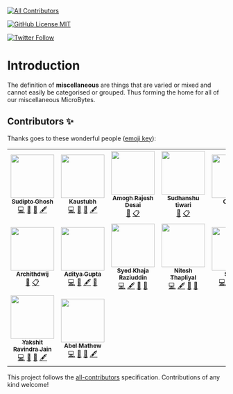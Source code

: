 <!-- ALL-CONTRIBUTORS-BADGE:START - Do not remove or modify this section -->
[![All Contributors](https://img.shields.io/badge/all_contributors-16-orange.svg?style=flat-square)](#contributors-)
<!-- ALL-CONTRIBUTORS-BADGE:END -->

<a href="LICENSE"><img alt="GitHub License MIT" src="https://img.shields.io/github/license/Crio-Bytes/Miscellaneous?style=for-the-badge&labelColor=black&logo=github"></a>

<a href="https://twitter.com/crio_do"><img alt="Twitter Follow" src="https://img.shields.io/twitter/follow/crio_do?style=for-the-badge&color=09f&labelColor=black&logo=twitter&label=@crio_do"></a>

# Introduction

The definition of **miscellaneous** are things that are varied or mixed and cannot easily be categorised or grouped. Thus forming the home for all of our miscellaneous MicroBytes.


## Contributors ✨

Thanks goes to these wonderful people ([emoji key](https://allcontributors.org/docs/en/emoji-key)):

<!-- ALL-CONTRIBUTORS-LIST:START - Do not remove or modify this section -->
<!-- prettier-ignore-start -->
<!-- markdownlint-disable -->
<table>
  <tr>
    <td align="center"><a href="https://sudipto.ghosh.pro"><img src="https://avatars3.githubusercontent.com/u/11232940?v=4" width="100px;" alt=""/><br /><sub><b>Sudipto Ghosh</b></sub></a><br /><a href="https://github.com/Crio-Bytes/Miscellaneous/commits?author=sudiptog81" title="Code">💻</a> <a href="https://github.com/Crio-Bytes/Miscellaneous/commits?author=sudiptog81" title="Documentation">📖</a> <a href="#ideas-sudiptog81" title="Ideas, Planning, & Feedback">🤔</a> <a href="#content-sudiptog81" title="Content">🖋</a></td>
    <td align="center"><a href="https://www.kaustubhgupta.xyz/"><img src="https://avatars3.githubusercontent.com/u/43691873?v=4" width="100px;" alt=""/><br /><sub><b>Kaustubh </b></sub></a><br /><a href="https://github.com/Crio-Bytes/Miscellaneous/commits?author=kaustubhgupta" title="Code">💻</a> <a href="https://github.com/Crio-Bytes/Miscellaneous/commits?author=kaustubhgupta" title="Documentation">📖</a> <a href="#ideas-kaustubhgupta" title="Ideas, Planning, & Feedback">🤔</a> <a href="#content-kaustubhgupta" title="Content">🖋</a></td>
    <td align="center"><a href="https://github.com/amoghrajesh"><img src="https://avatars2.githubusercontent.com/u/35884252?v=4" width="100px;" alt=""/><br /><sub><b>Amogh Rajesh Desai</b></sub></a><br /><a href="https://github.com/Crio-Bytes/Miscellaneous/pulls?q=is%3Apr+reviewed-by%3Aamoghrajesh" title="Reviewed Pull Requests">👀</a> <a href="#eventOrganizing-amoghrajesh" title="Event Organizing">📋</a></td>
    <td align="center"><a href="https://www.youtube.com/channel/UC9eDh5ByrCT2WinIji5Qyig"><img src="https://avatars2.githubusercontent.com/u/62458868?v=4" width="100px;" alt=""/><br /><sub><b>Sudhanshu tiwari</b></sub></a><br /><a href="https://github.com/Crio-Bytes/Miscellaneous/pulls?q=is%3Apr+reviewed-by%3Asudhanshutiwari264" title="Reviewed Pull Requests">👀</a> <a href="#eventOrganizing-sudhanshutiwari264" title="Event Organizing">📋</a></td>
    <td align="center"><a href="https://crio.do/"><img src="https://avatars0.githubusercontent.com/u/51743602?v=4" width="100px;" alt=""/><br /><sub><b>Crio.Do</b></sub></a><br /><a href="#eventOrganizing-CrioDo" title="Event Organizing">📋</a></td>
    <td align="center"><a href="http://ak-shaw-portfolio.netlify.app"><img src="https://avatars0.githubusercontent.com/u/51538194?v=4" width="100px;" alt=""/><br /><sub><b>Ayush Kumar Shaw</b></sub></a><br /><a href="https://github.com/Crio-Bytes/Miscellaneous/commits?author=Ak-Shaw" title="Code">💻</a> <a href="https://github.com/Crio-Bytes/Miscellaneous/commits?author=Ak-Shaw" title="Documentation">📖</a> <a href="#eventOrganizing-Ak-Shaw" title="Event Organizing">📋</a> <a href="#ideas-Ak-Shaw" title="Ideas, Planning, & Feedback">🤔</a> <a href="#maintenance-Ak-Shaw" title="Maintenance">🚧</a> <a href="https://github.com/Crio-Bytes/Miscellaneous/pulls?q=is%3Apr+reviewed-by%3AAk-Shaw" title="Reviewed Pull Requests">👀</a></td>
    <td align="center"><a href="https://kevinpaulose05.github.io/"><img src="https://avatars3.githubusercontent.com/u/64629493?v=4" width="100px;" alt=""/><br /><sub><b>Kevin Paulose</b></sub></a><br /><a href="https://github.com/Crio-Bytes/Miscellaneous/pulls?q=is%3Apr+reviewed-by%3AKevinpaulose05" title="Reviewed Pull Requests">👀</a> <a href="#eventOrganizing-Kevinpaulose05" title="Event Organizing">📋</a> <a href="https://github.com/Crio-Bytes/Miscellaneous/commits?author=Kevinpaulose05" title="Code">💻</a> <a href="#content-Kevinpaulose05" title="Content">🖋</a> <a href="#ideas-Kevinpaulose05" title="Ideas, Planning, & Feedback">🤔</a> <a href="https://github.com/Crio-Bytes/Miscellaneous/commits?author=Kevinpaulose05" title="Documentation">📖</a></td>
  </tr>
  <tr>
    <td align="center"><a href="https://github.com/archithdwij"><img src="https://avatars1.githubusercontent.com/u/30730368?v=4" width="100px;" alt=""/><br /><sub><b>Archithdwij</b></sub></a><br /><a href="https://github.com/Crio-Bytes/Miscellaneous/pulls?q=is%3Apr+reviewed-by%3Aarchithdwij" title="Reviewed Pull Requests">👀</a> <a href="#eventOrganizing-archithdwij" title="Event Organizing">📋</a></td>
    <td align="center"><a href="https://github.com/Aditya-Gupta1"><img src="https://avatars3.githubusercontent.com/u/44528202?v=4" width="100px;" alt=""/><br /><sub><b>Aditya Gupta</b></sub></a><br /><a href="https://github.com/Crio-Bytes/Miscellaneous/commits?author=Aditya-Gupta1" title="Code">💻</a> <a href="https://github.com/Crio-Bytes/Miscellaneous/commits?author=Aditya-Gupta1" title="Documentation">📖</a> <a href="#content-Aditya-Gupta1" title="Content">🖋</a> <a href="#ideas-Aditya-Gupta1" title="Ideas, Planning, & Feedback">🤔</a></td>
    <td align="center"><a href="https://github.com/raziiiuddin"><img src="https://avatars3.githubusercontent.com/u/53375172?v=4" width="100px;" alt=""/><br /><sub><b>Syed Khaja Raziuddin</b></sub></a><br /><a href="https://github.com/Crio-Bytes/Miscellaneous/commits?author=raziiiuddin" title="Code">💻</a> <a href="#content-raziiiuddin" title="Content">🖋</a> <a href="https://github.com/Crio-Bytes/Miscellaneous/commits?author=raziiiuddin" title="Documentation">📖</a> <a href="#ideas-raziiiuddin" title="Ideas, Planning, & Feedback">🤔</a></td>
    <td align="center"><a href="https://www.linkedin.com/in/nitesh-thapliyal-4403a1135"><img src="https://avatars0.githubusercontent.com/u/53345517?v=4" width="100px;" alt=""/><br /><sub><b>Nitesh Thapliyal</b></sub></a><br /><a href="https://github.com/Crio-Bytes/Miscellaneous/commits?author=Nitesh-thapliyal" title="Code">💻</a> <a href="#content-Nitesh-thapliyal" title="Content">🖋</a> <a href="#ideas-Nitesh-thapliyal" title="Ideas, Planning, & Feedback">🤔</a> <a href="https://github.com/Crio-Bytes/Miscellaneous/commits?author=Nitesh-thapliyal" title="Documentation">📖</a></td>
    <td align="center"><a href="https://github.com/srishti-034"><img src="https://avatars2.githubusercontent.com/u/44596714?v=4" width="100px;" alt=""/><br /><sub><b>Srishti</b></sub></a><br /><a href="https://github.com/Crio-Bytes/Miscellaneous/commits?author=srishti-034" title="Code">💻</a> <a href="#content-srishti-034" title="Content">🖋</a> <a href="https://github.com/Crio-Bytes/Miscellaneous/commits?author=srishti-034" title="Documentation">📖</a> <a href="#ideas-srishti-034" title="Ideas, Planning, & Feedback">🤔</a></td>
    <td align="center"><a href="https://www.linkedin.com/in/rutuja-kawade-6b7a8a171/"><img src="https://avatars0.githubusercontent.com/u/56619747?v=4" width="100px;" alt=""/><br /><sub><b>Rutuja Kawade</b></sub></a><br /><a href="https://github.com/Crio-Bytes/Miscellaneous/commits?author=rutujak24" title="Code">💻</a> <a href="#content-rutujak24" title="Content">🖋</a> <a href="#ideas-rutujak24" title="Ideas, Planning, & Feedback">🤔</a> <a href="https://github.com/Crio-Bytes/Miscellaneous/commits?author=rutujak24" title="Documentation">📖</a></td>
    <td align="center"><a href="https://github.com/deepak-prajapatii"><img src="https://avatars2.githubusercontent.com/u/65127291?v=4" width="100px;" alt=""/><br /><sub><b>Deepak Kumar</b></sub></a><br /><a href="https://github.com/Crio-Bytes/Miscellaneous/commits?author=deepak-prajapatii" title="Code">💻</a> <a href="https://github.com/Crio-Bytes/Miscellaneous/commits?author=deepak-prajapatii" title="Documentation">📖</a> <a href="#ideas-deepak-prajapatii" title="Ideas, Planning, & Feedback">🤔</a> <a href="#content-deepak-prajapatii" title="Content">🖋</a></td>
  </tr>
  <tr>
    <td align="center"><a href="https://github.com/jnana-cetana"><img src="https://avatars1.githubusercontent.com/u/72009286?v=4" width="100px;" alt=""/><br /><sub><b>Yakshit Ravindra Jain</b></sub></a><br /><a href="https://github.com/Crio-Bytes/Miscellaneous/commits?author=jnana-cetana" title="Code">💻</a> <a href="https://github.com/Crio-Bytes/Miscellaneous/commits?author=jnana-cetana" title="Documentation">📖</a> <a href="#ideas-jnana-cetana" title="Ideas, Planning, & Feedback">🤔</a> <a href="#content-jnana-cetana" title="Content">🖋</a></td>
    <td align="center"><a href="https://github.com/DesignrKnight"><img src="https://avatars0.githubusercontent.com/u/27865704?v=4" width="100px;" alt=""/><br /><sub><b>Abel Mathew</b></sub></a><br /><a href="https://github.com/Crio-Bytes/Miscellaneous/commits?author=DesignrKnight" title="Code">💻</a> <a href="https://github.com/Crio-Bytes/Miscellaneous/commits?author=DesignrKnight" title="Documentation">📖</a> <a href="#ideas-DesignrKnight" title="Ideas, Planning, & Feedback">🤔</a> <a href="#content-DesignrKnight" title="Content">🖋</a></td>
  </tr>
</table>

<!-- markdownlint-enable -->
<!-- prettier-ignore-end -->
<!-- ALL-CONTRIBUTORS-LIST:END -->

This project follows the [all-contributors](https://github.com/all-contributors/all-contributors) specification. Contributions of any kind welcome!
